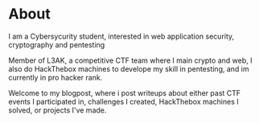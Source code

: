 # About
I am a Cybersycurity student, interested in web application security, cryptography and pentesting

Member of L3AK, a competitive CTF team where I main crypto and web, I also do HackThebox machines to develope my skill in pentesting, and im currently in pro hacker rank.

Welcome to my blogpost, where i post writeups about either past CTF events I participated in, challenges I created, HackThebox machines I solved, or projects I've made.
